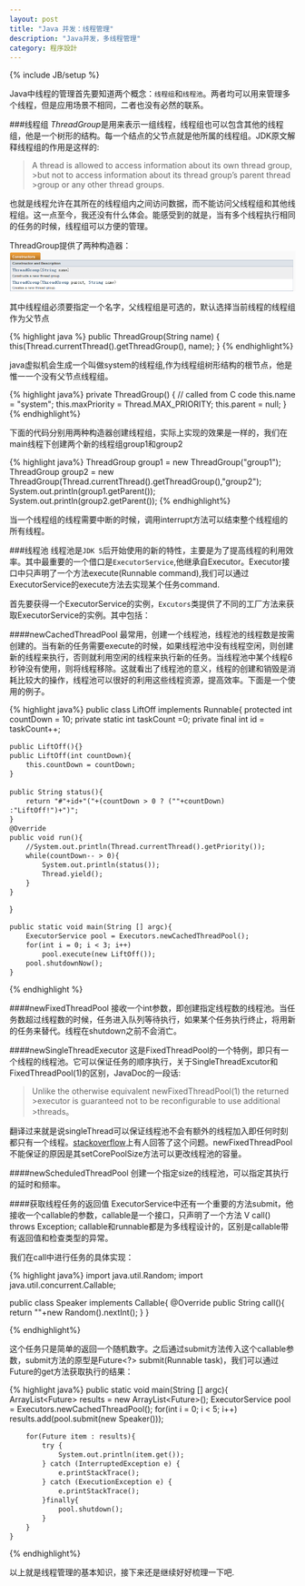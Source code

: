 ```yaml
---
layout: post
title: "Java 并发：线程管理"
description: "Java并发，多线程管理"
category: 程序設計
---
```

{% include JB/setup %}

Java中线程的管理首先要知道两个概念：`线程组`和`线程池`。两者均可以用来管理多个线程，但是应用场景不相同，二者也没有必然的联系。

###线程组
*ThreadGroup*是用来表示一组线程，线程组也可以包含其他的线程组，他是一个树形的结构。每一个结点的父节点就是他所属的线程组。JDK原文解释线程组的作用是这样的:

>A thread is allowed to access information about its own thread group, >but not to access information about its thread group’s parent thread >group or any other thread groups. 

也就是线程允许在其所在的线程组内之间访问数据，而不能访问父线程组和其他线程组。这一点至今，我还没有什么体会。能感受到的就是，当有多个线程执行相同的任务的时候，线程组可以方便的管理。

ThreadGroup提供了两种构造器：
![](/assets/images/pages/java-concurrency-2.png)

其中线程组必须要指定一个名字，父线程组是可选的，默认选择当前线程的线程组作为父节点

{% highlight java %}
public ThreadGroup(String name) {
        this(Thread.currentThread().getThreadGroup(), name);
    }
{% endhighlight%}

java虚拟机会生成一个叫做system的线程组,作为线程组树形结构的根节点，他是惟一一个没有父节点线程组。

{% highlight java%}
private ThreadGroup() {     // called from C code
        this.name = "system";
        this.maxPriority = Thread.MAX_PRIORITY;
        this.parent = null;
    }
{% endhighlight%}

下面的代码分别用两种构造器创建线程组，实际上实现的效果是一样的，我们在main线程下创建两个新的线程组group1和group2

{% highlight java%}
 ThreadGroup group1 = new ThreadGroup("group1");
 ThreadGroup group2 = new   ThreadGroup(Thread.currentThread().getThreadGroup(),"group2");
 System.out.println(group1.getParent());
 System.out.println(group2.getParent());
{% endhighlight%}

当一个线程组的线程需要中断的时候，调用interrupt方法可以结束整个线程组的所有线程。

###线程池
线程池是`JDK 5`后开始使用的新的特性，主要是为了提高线程的利用效率。其中最重要的一个借口是`ExecutorService`,他继承自Executor。Executor接口中只声明了一个方法execute(Runnable command),我们可以通过ExecutorService的execute方法去实现某个任务command.

首先要获得一个ExecutorService的实例，`Excutors`类提供了不同的工厂方法来获取ExecutorService的实例。其中包括：

####newCachedThreadPool
最常用，创建一个线程池，线程池的线程数是按需创建的。当有新的任务需要execute的时候，如果线程池中没有线程空闲，则创建新的线程来执行，否则就利用空闲的线程来执行新的任务。当线程池中某个线程6秒钟没有使用，则将线程移除。这就看出了线程池的意义，线程的创建和销毁是消耗比较大的操作，线程池可以很好的利用这些线程资源，提高效率。下面是一个使用的例子。

{% highlight java%}
public class LiftOff implements Runnable{
    protected int countDown = 10;
    private static int taskCount =0;
    private final int id = taskCount++;
 
    public LiftOff(){}
    public LiftOff(int countDown){
        this.countDown = countDown;
    }
 
    public String status(){ 
        return "#"+id+"("+(countDown > 0 ? (""+countDown) :"LiftOff!")+")";
    }
    @Override
    public void run(){
        //System.out.println(Thread.currentThread().getPriority());
        while(countDown-- > 0){
            System.out.println(status());
            Thread.yield();
        }
    }
}

    public static void main(String [] argc){
        ExecutorService pool = Executors.newCachedThreadPool();
        for(int i = 0; i < 3; i++)
            pool.execute(new LiftOff());
        pool.shutdownNow();
    }
{% endhighlight %}


####newFixedThreadPool
接收一个int参数，即创建指定线程数的线程池。当任务数超过线程数的时候，任务进入队列等待执行，如果某个任务执行终止，将用新的任务来替代。线程在shutdown之前不会消亡。

####newSingleThreadExecutor
这是FixedThreadPool的一个特例，即只有一个线程的线程池。它可以保证任务的顺序执行，关于SingleThreadExcutor和FixedThreadPool(1)的区别，JavaDoc的一段话:
>Unlike the otherwise equivalent newFixedThreadPool(1) the returned >executor is guaranteed not to be reconfigurable to use additional >threads。

翻译过来就是说singleThread可以保证线程池不会有额外的线程加入即任何时刻都只有一个线程。[stackoverflow](http://stackoverflow.com/questions/3911100/any-difference-among-executors-newsinglethreadexecutor-and-executors-newfixedt)上有人回答了这个问题。newFixedThreadPool不能保证的原因是其setCorePoolSize方法可以更改线程池的容量。

####newScheduledThreadPool
创建一个指定size的线程池，可以指定其执行的延时和频率。

####获取线程任务的返回值
ExecutorService中还有一个重要的方法submit，他接收一个callable的参数，callable是一个接口，只声明了一个方法 V call() throws Exception; callable和runnable都是为多线程设计的，区别是callable带有返回值和检查类型的异常。

我们在call中进行任务的具体实现：

{% highlight java%}
import java.util.Random;
import java.util.concurrent.Callable;
 
public class Speaker implements Callable{
    @Override
    public String call(){
        return ""+new Random().nextInt();
    }
}

{% endhighlight%}

这个任务只是简单的返回一个随机数字。之后通过submit方法传入这个callable参数，submit方法的原型是Future<?> submit(Runnable task)，我们可以通过Future的get方法获取执行的结果：

{% highlight java%}
public static void main(String [] argc){
        ArrayList<Future<String>> results = new ArrayList<Future<String>>();
        ExecutorService pool = Executors.newCachedThreadPool();
        for(int i = 0; i < 5; i++)
             results.add(pool.submit(new Speaker()));
 
        for(Future item : results){
            try {
                System.out.println(item.get());
            } catch (InterruptedException e) {
                e.printStackTrace();
            } catch (ExecutionException e) {
                e.printStackTrace();
            }finally{
                pool.shutdown();
            }
        }
    }
{% endhighlight%}


以上就是线程管理的基本知识，接下来还是继续好好梳理一下吧.